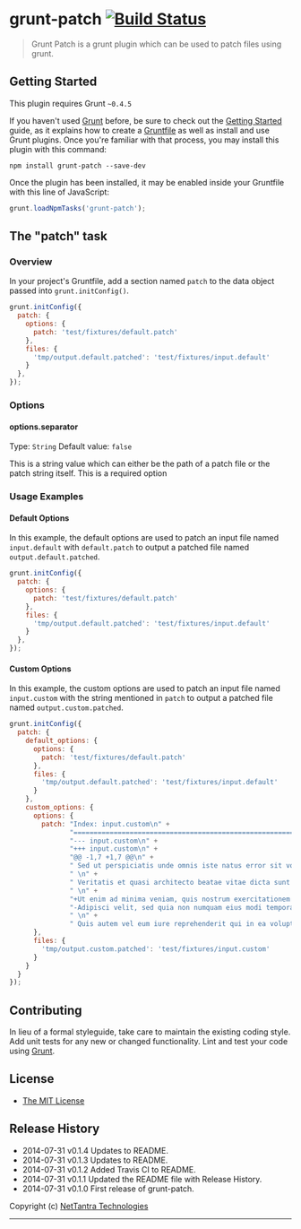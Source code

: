 # grunt-patch [![Build Status](https://travis-ci.org/nettantra/grunt-patch.svg?branch=master)](https://travis-ci.org/nettantra/grunt-patch)

> Grunt Patch is a grunt plugin which can be used to patch files using grunt.

## Getting Started
This plugin requires Grunt `~0.4.5`

If you haven't used [Grunt](http://gruntjs.com/) before, be sure to check out the [Getting Started](http://gruntjs.com/getting-started) guide, as it explains how to create a [Gruntfile](http://gruntjs.com/sample-gruntfile) as well as install and use Grunt plugins. Once you're familiar with that process, you may install this plugin with this command:

```shell
npm install grunt-patch --save-dev
```

Once the plugin has been installed, it may be enabled inside your Gruntfile with this line of JavaScript:

```js
grunt.loadNpmTasks('grunt-patch');
```

## The "patch" task

### Overview
In your project's Gruntfile, add a section named `patch` to the data object passed into `grunt.initConfig()`.

```js
grunt.initConfig({
  patch: {
    options: {
      patch: 'test/fixtures/default.patch'
    },
    files: {
      'tmp/output.default.patched': 'test/fixtures/input.default'
    }
  },
});
```

### Options

#### options.separator
Type: `String`
Default value: `false`

This is a string value which can either be the path of a patch file or the patch string itself. This is a required option

### Usage Examples

#### Default Options
In this example, the default options are used to patch an input file named `input.default` with `default.patch` to output a patched file named `output.default.patched`.

```js
grunt.initConfig({
  patch: {
    options: {
      patch: 'test/fixtures/default.patch'
    },
    files: {
      'tmp/output.default.patched': 'test/fixtures/input.default'
    }
  },
});
```

#### Custom Options
In this example, the custom options are used to patch an input file named `input.custom` with the string mentioned in `patch` to output a patched file named `output.custom.patched`.

```js
grunt.initConfig({
  patch: {
    default_options: {
      options: {
        patch: 'test/fixtures/default.patch'
      },
      files: {
        'tmp/output.default.patched': 'test/fixtures/input.default'
      }
    },
    custom_options: {
      options: {
        patch: "Index: input.custom\n" + 
               "===================================================================\n" + 
               "--- input.custom\n" + 
               "+++ input.custom\n" + 
               "@@ -1,7 +1,7 @@\n" + 
               " Sed ut perspiciatis unde omnis iste natus error sit voluptatem accusantium doloremque laudantium, totam rem aperiam, eaque ipsa quae ab illo inventore.\n" + 
               " \n" + 
               " Veritatis et quasi architecto beatae vitae dicta sunt explicabo. Nemo enim ipsam voluptatem quia voluptas sit aspernatur aut odit aut fugit, sed quia consequuntur magni dolores eos qui ratione voluptatem sequi nesciunt. Neque porro quisquam est, qui dolorem ipsum quia dolor sit amet, consectetur.\n" + 
               " \n" + 
               "+Ut enim ad minima veniam, quis nostrum exercitationem ullam corporis suscipit laboriosam, nisi ut aliquid ex ea commodi consequatur?\n" + 
               "-Adipisci velit, sed quia non numquam eius modi tempora incidunt ut labore et dolore magnam aliquam quaerat voluptatem. Ut enim ad minima veniam, quis nostrum exercitationem ullam corporis suscipit laboriosam, nisi ut aliquid ex ea commodi consequatur?\n" + 
               " \n" + 
               " Quis autem vel eum iure reprehenderit qui in ea voluptate velit esse quam nihil molestiae consequatur, vel illum qui dolorem eum fugiat quo voluptas nulla pariatur?\n"
      },
      files: {
        'tmp/output.custom.patched': 'test/fixtures/input.custom'
      }
    }
  }
});
```

## Contributing
In lieu of a formal styleguide, take care to maintain the existing coding style. Add unit tests for any new or changed functionality. Lint and test your code using [Grunt](http://gruntjs.com/).


## License

  - [The MIT License](http://opensource.org/licenses/MIT)


## Release History

 * 2014-07-31	v0.1.4	Updates to README.
 * 2014-07-31	v0.1.3	Updates to README.
 * 2014-07-31	v0.1.2	Added Travis CI to README.
 * 2014-07-31	v0.1.1	Updated the README file with Release History.
 * 2014-07-31	v0.1.0	First release of grunt-patch.

Copyright (c) [NetTantra Technologies](http://www.nettantra.com/)

---
